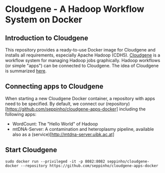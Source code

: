 # Cloudgene - A Hadoop Workflow System on Docker 

## Introduction to Cloudgene
This repository provides a ready-to-use Docker image for Cloudgene and installs all requirements, especially Apache Hadoop (CDH5).
[Cloudgene](http://cloudgene.uibk.ac.at) is a workflow system for managing Hadoop jobs graphically. Hadoop workflows (or simple "apps") can be connected to Cloudgene. The idea of Cloudgene is summarized [here](http://seppinho.github.io/cloudgene/hadoop/2015/08/27/cloudgene/).

## Connecting apps to Cloudgene
When starting a new Cloudgene Docker container, a repository with apps need to be specified. By default, we connect our (repository)[https://github.com/seppinho/cloudgene-apps-docker] including the following apps:

- WordCount: The "Hello World" of Hadoop 
- mtDNA-Server: A contamination and heteroplasmy pipeline, available also as a (service)[http://mtdna-server.uibk.ac.at]
		
## Start Cloudgene

	sudo docker run --privileged -it -p 8082:8082 seppinho/cloudgene-docker --repository https://github.com/seppinho/cloudgene-apps-docker